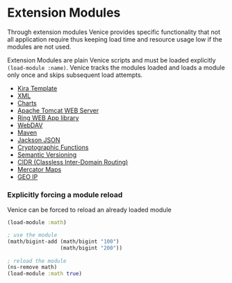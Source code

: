 # Extension Modules

Through extension modules Venice provides specific functionality
that not all application require thus keeping load time and 
resource usage low if the modules are not used.

Extension Modules are plain Venice scripts and must be loaded 
explicitly `(load-module :name)`. Venice tracks the modules loaded
and loads a module only once and skips subsequent load attempts.

* [Kira Template](ext-kira.md)
* [XML](ext-xml.md)
* [Charts](ext-charts.md)
* [Apache Tomcat WEB Server](ext-tomcat.md)
* [Ring WEB App library](ext-ring.md)
* [WebDAV](ext-webdav.md)
* [Maven](ext-maven.md)
* [Jackson JSON](ext-jackson.md)
* [Cryptographic Functions](ext-crypt.md)
* [Semantic Versioning](ext-semver.md)
* [CIDR (Classless Inter-Domain Routing)](ext-cidr.md)
* [Mercator Maps](ext-mercator.md)
* [GEO IP](ext-geoip.md)

### Explicitly forcing a module reload

Venice can be forced to reload an already loaded module

```clojure
(load-module :math)

; use the module
(math/bigint-add (math/bigint "100") 
                 (math/bigint "200"))
             
; reload the module
(ns-remove math)
(load-module :math true)
```

